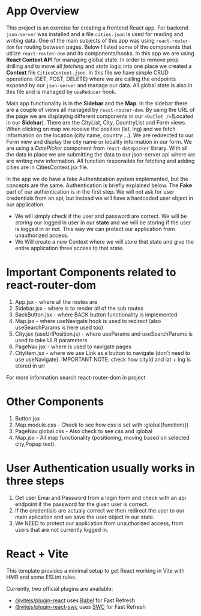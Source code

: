 # App Overview

This project is an exercise for creating a frontend React app. For backend `json-server` was installed and a file `cities.json` is used for reading and writing data. One of the main subjects of this app was using `react-router-dom` for routing between pages. Below I listed some of the components that utilize `react-router-dom` and its components/hooks. In this app we are using **React Context API** for managing global state. In order to remove prop drilling and to move all _fetching_ and _state_ logic into one place we created a **Context** file `CitiesContext.json`. In this file we have simple CRUD operations (GET, POST, DELETE) where we are calling the endpoints exposed by our `json-server` and manage our data. All global state is also in this file and is managed by `useReducer` hook.

Main app functionality is in the **Sidebar** and the **Map**. In the sidebar there are a couple of views all managed by `react-router-dom`. By using the URL of the page we are displaying different components in our `<Outlet />`(Located in our **Sidebar**). There are the CityList, City, CountryList and Form views. When clicking on map we receive the position (lat, lng) and we fetch information on the location (city name, country ...). We are redirected to our Form view and display the city name or locality information in our form. We are using a _DatePicker_ component from `react-datepicker` library. With all the data in place we are submitting the data to our json-server api where we are writing new information. All function responsible for fetching and adding cities are in CitiesContext.jsx file.

In the app we do have a fake Authentication system implemented, but the concepts are the same. Authentication is briefly explained below. The **Fake** part of our authentication is in the first step. We will not ask for user credentials from an api, but instead we will have a hardcoded user object in our application.

- We will simply check if the user and password are correct. We will be _storing_ our logged in user in our **state** and we will be storing if the user is logged in or not. This way we can protect our application from unauthorized access.
- We Will create a new Context where we will store that state and give the entire application three access to that state.

# Important Components related to react-router-dom

1. App.jsx - where all the routes are
2. Sidebar.jsx - where <Outlet /> is to render all of the sub routes
3. BackButton.jsx - where BACK button functionality is implemented
4. Map.jsx - where useNavigate hook is used to redirect (also useSearchParams is here used too)
5. City.jsx (useUrlPosition.js) - where useParams and useSearchParams is used to take ULR parameters
6. PageNav.jsx - where <NavLink /> is used to navigate pages
7. CityItem.jsx - where we use Link as a button to navigate (don't need to use useNavigate). IMPORTANT NOTE: check how cityId and lat + lng is stored in url

For more information search react-router-dom in project

# Other Components

1. Button.jsx
2. Map.module.css - Check to see how css is set with :global(function())
3. PageNav.global.css - Also check to see css and :global
4. Map.jsx - All map functionality (positioning, moving based on selected city,Popup text).

# User Authentication usually works in three steps

1. Get user Emai and Password from a login form and check with an api endpoint if the password for the given user is correct.
2. If the credentials are actualy correct we then redirect the user to our main aplication and we save the user object in our state.
3. We NEED to protect our application from unauthorized access, from users that are not currently logged in.

# React + Vite

This template provides a minimal setup to get React working in Vite with HMR and some ESLint rules.

Currently, two official plugins are available:

- [@vitejs/plugin-react](https://github.com/vitejs/vite-plugin-react/blob/main/packages/plugin-react/README.md) uses [Babel](https://babeljs.io/) for Fast Refresh
- [@vitejs/plugin-react-swc](https://github.com/vitejs/vite-plugin-react-swc) uses [SWC](https://swc.rs/) for Fast Refresh
